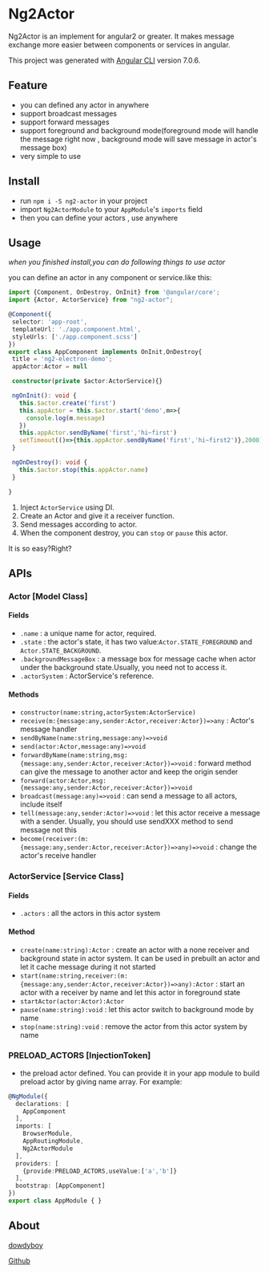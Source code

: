 # Ng2Actor

Ng2Actor is an implement for angular2 or greater.
It makes message exchange more easier between components or services in angular.

This project was generated with [Angular CLI](https://github.com/angular/angular-cli) version 7.0.6.

## Feature

-  you can defined any actor in anywhere
- support broadcast messages
- support forward messages
- support foreground and background mode(foreground mode will handle the message right now , background mode will save message in actor's message box)
- very simple to use

## Install

- run `npm i -S ng2-actor` in your project
- import `Ng2ActorModule` to your `AppModule`'s `imports` field
- then you can define your actors , use anywhere

## Usage

_when you finished install,you can do following things to use actor_

 you can define an actor in any component or service.like this:
 
 ```typescript
import {Component, OnDestroy, OnInit} from '@angular/core';
import {Actor, ActorService} from "ng2-actor";

@Component({
  selector: 'app-root',
  templateUrl: './app.component.html',
  styleUrls: ['./app.component.scss']
})
export class AppComponent implements OnInit,OnDestroy{
  title = 'ng2-electron-demo';
  appActor:Actor = null

  constructor(private $actor:ActorService){}

  ngOnInit(): void {
    this.$actor.create('first')
    this.appActor = this.$actor.start('demo',m=>{
      console.log(m.message)
    })
    this.appActor.sendByName('first','hi~first')
    setTimeout(()=>{this.appActor.sendByName('first','hi~first2')},2000)
  }

  ngOnDestroy(): void {
    this.$actor.stop(this.appActor.name)
  }

}
```

1. Inject `ActorService` using DI.
2. Create an Actor and give it a receiver function.
3. Send messages according to actor.
4. When the component destroy, you can `stop` or `pause` this actor.

It is so easy?Right?

## APIs

### Actor [Model Class]

#### Fields

- `.name` : a unique name for actor, required.
- `.state` : the actor's state, it has two value:`Actor.STATE_FOREGROUND` and `Actor.STATE_BACKGROUND`.
- `.backgroundMessageBox` : a message box for message cache when actor under the background state.Usually, you need not to access it.
- `.actorSystem` : ActorService's reference.

#### Methods

- `constructor(name:string,actorSystem:ActorService)`
- `receive(m:{message:any,sender:Actor,receiver:Actor})=>any` : Actor's message handler
- `sendByName(name:string,message:any)=>void`
- `send(actor:Actor,message:any)=>void`
- `forwardByName(name:string,msg:{message:any,sender:Actor,receiver:Actor})=>void` : forward method can give the message to another actor and keep the origin sender
- `forward(actor:Actor,msg:{message:any,sender:Actor,receiver:Actor})=>void`
- `broadcast(message:any)=>void` : can send a message to all actors, include itself
- `tell(message:any,sender:Actor)=>void` : let this actor receive a message with a sender. Usually, you should use sendXXX method to send message not this
- `become(receiver:(m:{message:any,sender:Actor,receiver:Actor})=>any)=>void` : change the actor's receive handler

### ActorService [Service Class]

#### Fields

- `.actors` : all the actors in this actor system

#### Method

- `create(name:string):Actor` : create an actor with a none receiver and background state in actor system. It can be used in prebuilt an actor and let it cache message during it not started
- `start(name:string,receiver:(m:{message:any,sender:Actor,receiver:Actor})=>any):Actor` : start an actor with a receiver by name and let this actor in foreground state
- `startActor(actor:Actor):Actor`
- `pause(name:string):void` : let this actor switch to background mode by name
- `stop(name:string):void` : remove the actor from this actor system by name

### PRELOAD_ACTORS [InjectionToken]

- the preload actor defined. You can provide it in your app module to build preload actor by giving name array. For example:

```typescript
@NgModule({
  declarations: [
    AppComponent
  ],
  imports: [
    BrowserModule,
    AppRoutingModule,
    Ng2ActorModule
  ],
  providers: [
    {provide:PRELOAD_ACTORS,useValue:['a','b']}
  ],
  bootstrap: [AppComponent]
})
export class AppModule { }
```

## About

[dowdyboy](http://dowdyboy.com)

[Github](https://github.com/dowdyboy/ng2-actor)
